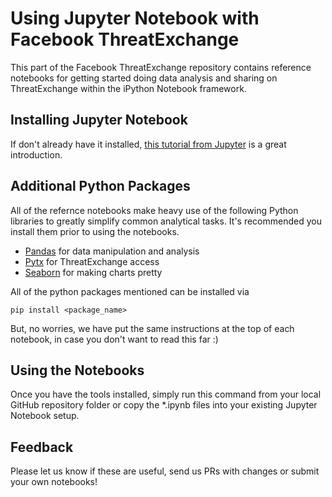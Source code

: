 # Using  Jupyter Notebook with Facebook ThreatExchange

This part of the Facebook ThreatExchange repository contains reference notebooks for getting started doing data analysis and sharing on ThreatExchange within the iPython Notebook framework.

## Installing  Jupyter Notebook

If don't already have it installed, [this tutorial from Jupyter](https://jupyter.readthedocs.org/en/latest/install.html) is a great introduction.

## Additional Python Packages

All of the refernce notebooks make heavy use of the following Python libraries to greatly simplify common analytical tasks.  It's recommended you install them prior to using the notebooks.  


  - [Pandas](http://pandas.pydata.org/) for data manipulation and analysis
  - [Pytx](https://pytx.readthedocs.org/en/latest/installation.html) for ThreatExchange access
  - [Seaborn](https://stanford.edu/~mwaskom/software/seaborn/) for making charts pretty

All of the python packages mentioned can be installed via

```
pip install <package_name>
```

But, no worries, we have put the same instructions at the top of each notebook, in case you don't want to read this far :)

## Using the Notebooks

Once you have the tools installed, simply run this command from your local GitHub repository folder or copy the *.ipynb files into your existing Jupyter Notebook setup.

## Feedback

Please let us know if these are useful, send us PRs with changes or submit your own notebooks!